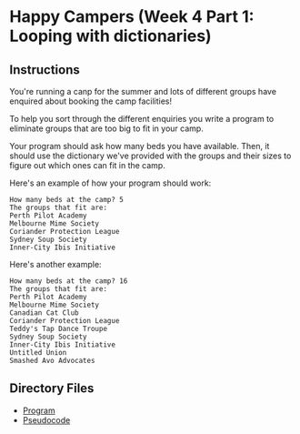 # Happy Campers (Week 4 Part 1: Looping with dictionaries)

## Instructions
You're running a canp for the summer and lots of different groups have enquired about booking the camp facilities!

To help you sort through the different enquiries you write a program to eliminate groups that are too big to fit in your camp.

Your program should ask how many beds you have available. Then, it should use the dictionary we've provided with the groups and their sizes to figure out which ones can fit in the camp.

Here's an example of how your program should work:
```
How many beds at the camp? 5
The groups that fit are:
Perth Pilot Academy
Melbourne Mime Society
Coriander Protection League
Sydney Soup Society
Inner-City Ibis Initiative
```

Here's another example:
```
How many beds at the camp? 16
The groups that fit are:
Perth Pilot Academy
Melbourne Mime Society
Canadian Cat Club
Coriander Protection League
Teddy's Tap Dance Troupe
Sydney Soup Society
Inner-City Ibis Initiative
Untitled Union
Smashed Avo Advocates
```

## Directory Files
- [Program](program.py)
- [Pseudocode](pseudocode.txt)